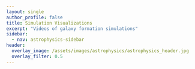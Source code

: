 ```yaml
---
layout: single
author_profile: false
title: Simulation Visualizations
excerpt: "Videos of galaxy formation simulations"
sidebar:
  - nav: astrophysics-sidebar
header:
  overlay_image: /assets/images/astrophysics/astrophysics_header.jpg
  overlay_filter: 0.5
---
```


